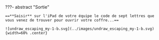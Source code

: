 ???- abstract "Sortie"

    ==**Saisir** sur l'iPad de votre équipe le code de sept lettres que vous venez de trouver pour ouvrir votre coffre...==

    ![undraw_escaping_my-1-b.svg](../images/undraw_escaping_my-1-b.svg){width=60% .center}

<!--     
    ===  "1 ORANGE"

        Ajoutez un **`0`** à la suite des sept lettres que vous venez de trouver pour constituer votre code de sortie à saisir dans ce [Genially](https://view.genial.ly/63da2814aba5fc00198201ac/presentation-equipe-1-atelier-8-si-nsi-snt){target=_blank} :
        <div style="width: 100%;"><div style="position: relative; padding-bottom: 56.25%; padding-top: 0; height: 0;"><iframe title="Equipe 1 Atelier 8 SI NSI SNT" frameborder="0" width="1200px" height="675px" style="position: absolute; top: 0; left: 0; width: 100%; height: 100%;" src="https://view.genial.ly/63da2814aba5fc00198201ac" type="text/html" allowscriptaccess="always" allowfullscreen="true" scrolling="yes" allownetworking="all"></iframe> </div> </div>

        ![Orange8-SiSNT.png](../images/Orange8-SiSNT.png){width=40% .center}

    ===  "2 KAKI"

        Ajoutez un **`1`** à la suite des sept lettres que vous venez de trouver pour constituer votre code de sortie à saisir dans ce [Genially](https://view.genial.ly/63da2d08286f5f0019432464/presentation-equipe-2-atelier-8-si-nsi-snt){target=_blank} :
        <div style="width: 100%;"><div style="position: relative; padding-bottom: 56.25%; padding-top: 0; height: 0;"><iframe title="Equipe 2 Atelier 8 SI NSI SNT" frameborder="0" width="1200px" height="675px" style="position: absolute; top: 0; left: 0; width: 100%; height: 100%;" src="https://view.genial.ly/63da2d08286f5f0019432464" type="text/html" allowscriptaccess="always" allowfullscreen="true" scrolling="yes" allownetworking="all"></iframe> </div> </div>

        ![Kaki8_SiSNT.png](../images/Kaki8_SiSNT.png){width=40% .center}

    ===  "3 JAUNE"

        Ajoutez un **`2`** à la suite des sept lettres que vous venez de trouver pour constituer votre code de sortie à saisir dans ce [Genially](https://view.genial.ly/63da43adc21a090019fbd92f/presentation-equipe-3-atelier-8-si-nsi-snt){target=_blank} :
        <div style="width: 100%;"><div style="position: relative; padding-bottom: 56.25%; padding-top: 0; height: 0;"><iframe title="Equipe 3 Atelier 8 SI NSI SNT" frameborder="0" width="1200px" height="675px" style="position: absolute; top: 0; left: 0; width: 100%; height: 100%;" src="https://view.genial.ly/63da43adc21a090019fbd92f" type="text/html" allowscriptaccess="always" allowfullscreen="true" scrolling="yes" allownetworking="all"></iframe> </div> </div>

        ![Jaune8-SiSNT.png](../images/Jaune8-SiSNT.png){width=40% .center}

    ===  "4 AZUR"

        Ajoutez un **`3`** à la suite des sept lettres que vous venez de trouver pour constituer votre code de sortie à saisir dans ce [Genially](https://view.genial.ly/63da5925aba5fc00198280d3/presentation-equipe-4-atelier-8-si-nsi-snt){target=_blank} :
        <div style="width: 100%;"><div style="position: relative; padding-bottom: 56.25%; padding-top: 0; height: 0;"><iframe title="Equipe 4 Atelier 8 SI NSI SNT" frameborder="0" width="1200px" height="675px" style="position: absolute; top: 0; left: 0; width: 100%; height: 100%;" src="https://view.genial.ly/63da5925aba5fc00198280d3" type="text/html" allowscriptaccess="always" allowfullscreen="true" scrolling="yes" allownetworking="all"></iframe> </div> </div>

        ![Cyan8-SiSNT.png](../images/Cyan8-SiSNT.png){width=40% .center}

    ===  "5 ROUGE"

        Ajoutez un **`4`** à la suite des sept lettres que vous venez de trouver pour constituer votre code de sortie à saisir dans ce [Genially](https://view.genial.ly/63da606cc21a090019fc25c7/presentation-equipe-5-atelier-8-si-nsi-snt){target=_blank} :
        <div style="width: 100%;"><div style="position: relative; padding-bottom: 56.25%; padding-top: 0; height: 0;"><iframe title="Equipe 5 Atelier 8 SI NSI SNT" frameborder="0" width="1200px" height="675px" style="position: absolute; top: 0; left: 0; width: 100%; height: 100%;" src="https://view.genial.ly/63da606cc21a090019fc25c7" type="text/html" allowscriptaccess="always" allowfullscreen="true" scrolling="yes" allownetworking="all"></iframe> </div> </div>

        ![Rouge8-SiSNT.png](../images/Rouge8-SiSNT.png){width=40% .center}

    ===  "6 MAGENTA"

        Ajoutez un **`5`** à la suite des sept lettres que vous venez de trouver pour constituer votre code de sortie à saisir dans ce [Genially](https://view.genial.ly/63da66f288f68b0010dd2b09/presentation-equipe-6-atelier-8-si-nsi-snt){target=_blank} :
        <div style="width: 100%;"><div style="position: relative; padding-bottom: 56.25%; padding-top: 0; height: 0;"><iframe title="Equipe 6 Atelier 8 SI NSI SNT" frameborder="0" width="1200px" height="675px" style="position: absolute; top: 0; left: 0; width: 100%; height: 100%;" src="https://view.genial.ly/63da66f288f68b0010dd2b09" type="text/html" allowscriptaccess="always" allowfullscreen="true" scrolling="yes" allownetworking="all"></iframe> </div> </div>

        ![Magenta8-SiSNT.png](../images/Magenta8-SiSNT.png){width=40% .center}
    
    ===  "7 VERTE"

        Ajoutez un **`6`** à la suite des sept lettres que vous venez de trouver pour constituer votre code de sortie à saisir dans ce [Genially](https://view.genial.ly/63da6a729ad44900194eece4/presentation-equipe-7-atelier-8-si-nsi-snt){target=_blank} :
        <div style="width: 100%;"><div style="position: relative; padding-bottom: 56.25%; padding-top: 0; height: 0;"><iframe title="Equipe 7 Atelier 8 SI NSI SNT" frameborder="0" width="1200px" height="675px" style="position: absolute; top: 0; left: 0; width: 100%; height: 100%;" src="https://view.genial.ly/63da6a729ad44900194eece4" type="text/html" allowscriptaccess="always" allowfullscreen="true" scrolling="yes" allownetworking="all"></iframe> </div> </div>

        ![Vert8-SiSNT.png](../images/Vert8-SiSNT.png){width=40% .center}

    ===  "8 BLEUE"

        Ajoutez un **`7`** à la suite des sept lettres que vous venez de trouver pour constituer votre code de sortie à saisir dans ce [Genially](https://view.genial.ly/63da6f6189f42600120ad640/presentation-equipe-8-atelier-8-si-nsi-snt){target=_blank} :
        <div style="width: 100%;"><div style="position: relative; padding-bottom: 56.25%; padding-top: 0; height: 0;"><iframe title="Equipe 8 Atelier 8 SI NSI SNT" frameborder="0" width="1200px" height="675px" style="position: absolute; top: 0; left: 0; width: 100%; height: 100%;" src="https://view.genial.ly/63da6f6189f42600120ad640" type="text/html" allowscriptaccess="always" allowfullscreen="true" scrolling="yes" allownetworking="all"></iframe> </div> </div>

        ![Bleu8-SiSNT.png](../images/Bleu8-SiSNT.png){width=40% .center}

    ===  "9 BLANCHE"

        Ajoutez un **`8`** à la suite des sept lettres que vous venez de trouver pour constituer votre code de sortie à saisir dans ce [Genially](https://view.genial.ly/63da72f6efc94000126864ce/presentation-equipe-9-atelier-8-si-nsi-snt){target=_blank} :
        <div style="width: 100%;"><div style="position: relative; padding-bottom: 56.25%; padding-top: 0; height: 0;"><iframe title="Equipe 9 Atelier 8 SI NSI SNT" frameborder="0" width="1200px" height="675px" style="position: absolute; top: 0; left: 0; width: 100%; height: 100%;" src="https://view.genial.ly/63da72f6efc94000126864ce" type="text/html" allowscriptaccess="always" allowfullscreen="true" scrolling="yes" allownetworking="all"></iframe> </div> </div>

        ![Blanc8-SiSNT.png](../images/Blanc8-SiSNT.png){width=40% .center}

    ===  "10 GRISE"

        Ajoutez un **`9`** à la suite des sept lettres que vous venez de trouver pour constituer votre code de sortie à saisir dans ce [Genially](https://view.genial.ly/63da752b89f42600120ae29a/presentation-equipe-10-atelier-8-si-nsi-snt){target=_blank} :
        <div style="width: 100%;"><div style="position: relative; padding-bottom: 56.25%; padding-top: 0; height: 0;"><iframe title="Equipe 10 Atelier 8 SI NSI SNT" frameborder="0" width="1200px" height="675px" style="position: absolute; top: 0; left: 0; width: 100%; height: 100%;" src="https://view.genial.ly/63da752b89f42600120ae29a" type="text/html" allowscriptaccess="always" allowfullscreen="true" scrolling="yes" allownetworking="all"></iframe> </div> </div>

        ![Gris8-SiSNT.png](../images/Gris8-SiSNT.png){width=40% .center}
     -->